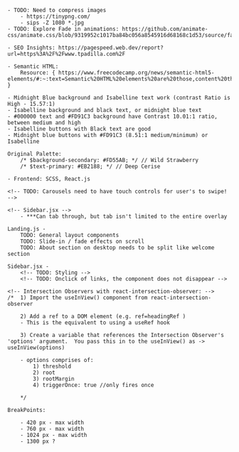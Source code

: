 <!-- For Notes within the build: -->
    - TODO: Need to compress images
        - https://tinypng.com/
        - sips -Z 1080 *.jpg
    - TODO: Explore Fade in animations: https://github.com/animate-css/animate.css/blob/9319952c1017ba84bc056a8545916d68168c1d53/source/fading_entrances/fadeIn.css

    - SEO Insights: https://pagespeed.web.dev/report?url=https%3A%2F%2Fwww.tpadilla.com%2F

    - Semantic HTML: 
        Resource: { https://www.freecodecamp.org/news/semantic-html5-elements/#:~:text=Semantic%20HTML%20elements%20are%20those,content%20that%20is%20inside%20them. }


<!-- Color Ideas: -->
    - Midnight Blue background and Isabelline text work (contrast Ratio is High - 15.57:1)
    - Isabelline background and black text, or midnight blue text
    - #000000 text and #FD91C3 background have Contrast 10.01:1 ratio, between medium and high
    - Isabelline buttons with Black text are good
    - Midnight blue buttons with #FD91C3 (8.51:1 medium/minimum) or Isabelline

    Original Palette:
        /* $background-secondary: #FD55AB; */ // Wild Strawberry
        /* $text-primary: #EB2188; */ // Deep Cerise


<!-- Stack: -->
    - Frontend: SCSS, React.js

<!-- Layout Components: -->
    <!-- TODO: Carousels need to have touch controls for user's to swipe! -->

    <!-- Sidebar.jsx -->
        - ***Can tab through, but tab isn't limited to the entire overlay
    


<!-- Pages Components: -->
    Landing.js -
        TODO: General layout components
        TODO: Slide-in / fade effects on scroll
        TODO: About section on desktop needs to be split like welcome section

    Sidebar.jsx -
        <!-- TODO: Styling -->
        <!-- TODO: Onclick of links, the component does not disappear -->

    

<!-- MISC Processes: -->
    <!-- Intersection Observers with react-intersection-observer: -->
    /*  1) Import the useInView() component from react-intersection-observer

        2) Add a ref to a DOM element (e.g. ref=headingRef ) 
        - This is the equivalent to using a useRef hook

        3) Create a variable that references the Intersection Observer's 'options' argument.  You pass this in to the useInView() as -> useInView(options)

        - options comprises of:
            1) threshold
            2) root
            3) rootMargin
            4) triggerOnce: true //only fires once
    
        */

    BreakPoints:

        - 420 px - max width
        - 760 px - max width
        - 1024 px - max width
        - 1300 px ? 